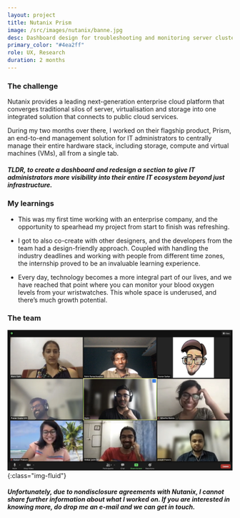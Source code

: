 ```yaml
---
layout: project
title: Nutanix Prism
image: /src/images/nutanix/banne.jpg
desc: Dashboard design for troubleshooting and monitoring server clusters in a large-scale enterprise.
primary_color: "#4ea2ff"
role: UX, Research
duration: 2 months 
---
```


### The challenge

Nutanix provides a leading next-generation enterprise cloud platform that converges traditional silos of server, virtualisation and storage into one integrated solution that connects to public cloud services.

During my two months over there, I worked on their flagship product, Prism, an end-to-end management solution for IT administrators to centrally manage their entire hardware stack, including storage, compute and virtual machines (VMs), all from a single tab.

<div class="mt-5"></div>



##### TLDR, to create a dashboard and redesign a section to give IT administrators more visibility into their entire IT ecosystem beyond just infrastructure.

<div class="mt-5"></div>

### My learnings

- This was my first time working with an enterprise company, and the opportunity to spearhead my project from start to finish was refreshing.

- I got to also co-create with other designers, and the developers from the team had a design-friendly approach. Coupled with handling the industry deadlines and working with people from different time zones, the internship proved to be an invaluable learning experience.

- Every day, technology becomes a more integral part of our lives, and we have reached that point where you can monitor your blood oxygen levels from your wristwatches. This whole space is underused, and there’s much growth potential.

<div class="mt-5"></div>

### The team

![Zoom screenshot](/src/images/Nutanix/zoom.jpg){:class="img-fluid"}

<div class="mt-5"></div>

##### Unfortunately, due to nondisclosure agreements with Nutanix, I cannot share further information about what I worked on. If you are interested in knowing more, do drop me an e-mail and we can get in touch.

<div class="mt-5"></div>